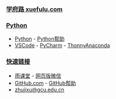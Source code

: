 ### **[学府路 xuefulu.com](http://xuefulu.com/)**

### **[Python](https://www.python.org/)**
+ [Python](https://www.python.org/downloads/) - [Python帮助](https://docs.python.org/zh-cn/3/)
+ [VSCode](https://code.visualstudio.com/) - [PyCharm](http://www.jetbrains.com/pycharm/download/) - [Thonny](https://thonny.org/)[Anaconda](https://www.anaconda.com/distribution/)

### **[快速链接](https://github.com/login)**
+ [雨课堂](https://www.yuketang.cn/web) - [网页版微信](https://wx.qq.com/)
+ [GitHub.com](https://github.com/login) - [GitHub帮助](https://help.github.com/cn)
+ <zhujixu@gcu.edu.cn>
